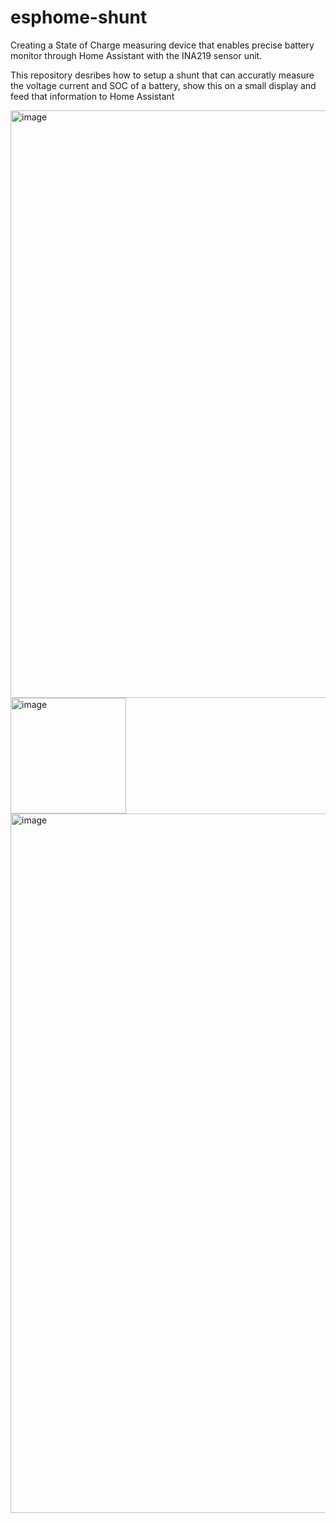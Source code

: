 # esphome-shunt
Creating a State of Charge measuring device that enables precise battery monitor through Home Assistant with the INA219 sensor unit.

This repository desribes how to setup a shunt that can accuratly measure the voltage current and SOC of a battery, 
show this on a small display and feed that information to Home Assistant


<img width="940" alt="image" src="https://github.com/user-attachments/assets/3013e6ab-a498-4f7d-a48f-1e150f23727d" />

<img width="185" alt="image" src="https://github.com/user-attachments/assets/c8e63d39-a352-4139-9557-a8748638f5be" />

<img width="1119" alt="image" src="https://github.com/user-attachments/assets/0b44785f-c68f-4123-b2fb-8197f2f0b433" />
